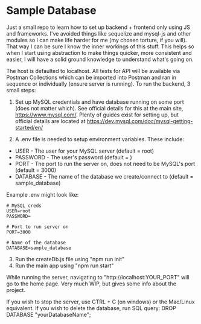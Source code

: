 # Sample Database
Just a small repo to learn how to set up backend + frontend only using JS and frameworks. I've avoided things like sequelize and mysql-js
and other modules so I can make life harder for me (my chosen torture, if you will). That way I can be sure I know the inner workings of this stuff.
This helps so when I start using abstraction to make things quicker, more consistent and easier, I will have a solid ground knowledge to understand what's going on.

The host is defaulted to localhost. All tests for API will be available via Postman Collections which can
be imported into Postman and ran in sequence or individually (ensure server is running).
To run the backend, 3 small steps:

1. Set up MySQL credentials and have database running on some port (does not matter which). See official details for this at the main site, https://www.mysql.com/. Plenty of guides exist for setting up, but official details are located at https://dev.mysql.com/doc/mysql-getting-started/en/

2. A .env file is needed to setup environment variables. These include:

- USER - The user for your MySQL server (default = root)
- PASSWORD - The user's password (default = )
- PORT - The port to run the server on, does not need to be MySQL's port (default = 3000)
- DATABASE - The name of the database we create/connect to (default = sample_database)

Example .env might look like:

```
# MySQL creds
USER=root
PASSWORD=

# Port to run server on
PORT=3000

# Name of the database
DATABASE=sample_database
```
3. Run the createDb.js file using "npm run init"
4. Run the main app using "npm run start"

While running the server, navigating to "http://localhost:YOUR_PORT" will go to the home page. Very much WIP, but gives some info about the project.

If you wish to stop the server, use CTRL + C (on windows) or the Mac/Linux equivalent.
If you wish to delete the database, run SQL query: DROP DATABASE "yourDatabaseName";